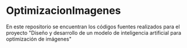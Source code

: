 # OptimizacionImagenes
En este repositorio se encuentran los códigos fuentes realizados para el proyecto "Diseño y desarrollo de un modelo de inteligencia artificial para optimización de imágenes"
